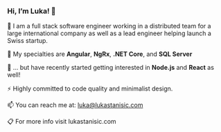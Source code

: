 ### Hi, I’m Luka! 👋

📣
I am a full stack software engineer working in a distributed team for a large international company as well as a lead engineer helping launch a Swiss startup.

🔨
My specialties are **Angular**, **NgRx**, **.NET Core**, and **SQL Server**

🌱
... but have recently started getting interested in **Node.js** and **React** as well!

⚡
Highly committed to code quality and minimalist design.

📫
You can reach me at: luka@lukastanisic.com

📋
For more info visit lukastanisic.com


<!--
**luka-stanisic/luka-stanisic** is a ✨ _special_ ✨ repository because its `README.md` (this file) appears on your GitHub profile.

Here are some ideas to get you started:

- 🔭 I’m currently working on ...
- 🌱 I’m currently learning ...
- 👯 I’m looking to collaborate on ...
- 🤔 I’m looking for help with ...
- 💬 Ask me about ...
- 📫 How to reach me: ...
- 😄 Pronouns: ...
- ⚡ Fun fact: ...
-->
